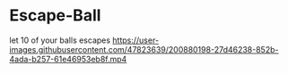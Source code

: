 # Escape-Ball
 let 10 of your balls escapes
https://user-images.githubusercontent.com/47823639/200880198-27d46238-852b-4ada-b257-61e46953eb8f.mp4
